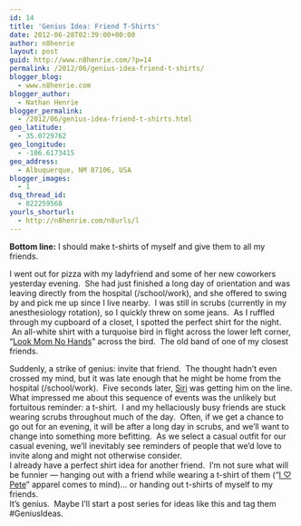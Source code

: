 ```yaml
---
id: 14
title: 'Genius Idea: Friend T-Shirts'
date: 2012-06-28T02:39:00+00:00
author: n8henrie
layout: post
guid: http://www.n8henrie.com/?p=14
permalink: /2012/06/genius-idea-friend-t-shirts/
blogger_blog:
  - www.n8henrie.com
blogger_author:
  - Nathan Henrie
blogger_permalink:
  - /2012/06/genius-idea-friend-t-shirts.html
geo_latitude:
  - 35.0729762
geo_longitude:
  - -106.6173415
geo_address:
  - Albuquerque, NM 87106, USA
blogger_images:
  - 1
dsq_thread_id:
  - 822259568
yourls_shorturl:
  - http://n8henrie.com/n8urls/l
---
```

**Bottom line:** I should make t-shirts of myself and give them to all my friends. <!--more-->

I went out for pizza with my ladyfriend and some of her new coworkers yesterday evening.  She had just finished a long day of orientation and was leaving directly from the hospital (/school/work), and she offered to swing by and pick me up since I live nearby.  I was still in scrubs (currently in my anesthesiology rotation), so I quickly threw on some jeans.  As I ruffled through my cupboard of a closet, I spotted the perfect shirt for the night.  An all-white shirt with a turquoise bird in flight across the lower left corner, &#8220;<a href="http://www.youtube.com/watch?v=Nf7PPs4FL_M&feature=youtu.be" target="_blank">Look Mom No Hands</a>&#8221; across the bird.  The old band of one of my closest friends. 

<div>
</div>

<div>
  Suddenly, a strike of genius: invite that friend.  The thought hadn&#8217;t even crossed my mind, but it was late enough that he might be home from the hospital (/school/work).  Five seconds later, <a href="http://www.n8henrie.com/2012/01/siri-set-my-alarm/">Siri</a> was getting him on the line.
</div>

<div>
</div>

<div>
  What impressed me about this sequence of events was the unlikely but fortuitous reminder: a t-shirt.  I and my hellaciously busy friends<i> </i>are stuck wearing scrubs throughout much of the day.  Often, if we get a chance to go out for an evening, it will be after a long day in scrubs, and we&#8217;ll want to change into something more befitting.  As we select a casual outfit for our casual evening, we&#8217;ll inevitably see reminders of people that we&#8217;d love to invite along and might not otherwise consider.
</div>

<div>
</div>

<div>
  I already have a perfect shirt idea for another friend.  I&#8217;m not sure what will be funnier &#8212; hanging out with a friend while wearing a t-shirt of them (&#8220;<a href="http://www.amazon.com/mn/search/?_encoding=UTF8&#038;keywords=i%20love%20pete&#038;tag=n8henriecom-20&#038;linkCode=ur2&#038;qid=1340850914&#038;camp=1789&#038;creative=390957&#038;rh=kilovepeteiapparel" target="_blank">I ♡ Pete</a>&#8221; apparel comes to mind)&#8230; or handing out t-shirts of myself to my friends.
</div>

<div>
</div>

<div>
  It&#8217;s genius.  Maybe I&#8217;ll start a post series for ideas like this and tag them #GeniusIdeas. </p>
</div>

<div>
</div>